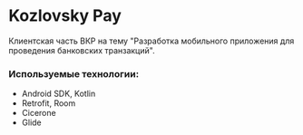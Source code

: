 # Kozlovsky Pay

Клиентская часть ВКР на тему "Разработка мобильного приложения для проведения банковских транзакций".

### Используемые технологии:
* Android SDK, Kotlin
* Retrofit, Room
* Cicerone
* Glide

